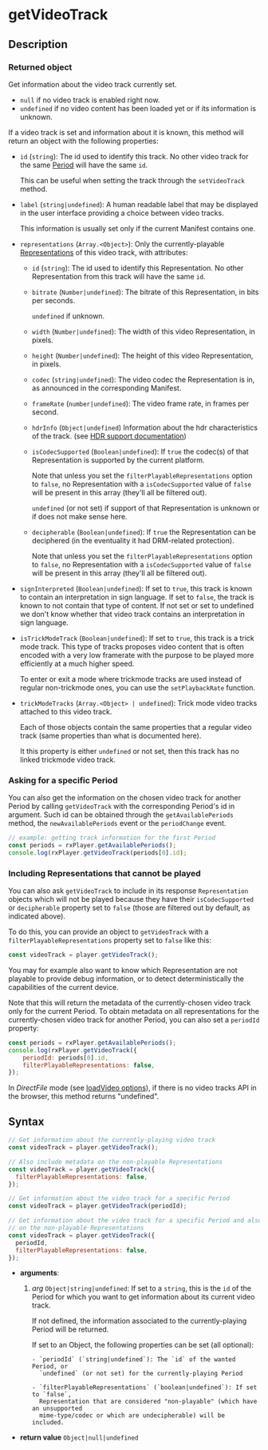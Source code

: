 # getVideoTrack

## Description

### Returned object

Get information about the video track currently set.

- `null` if no video track is enabled right now.
- `undefined` if no video content has been loaded yet or if its information is unknown.

If a video track is set and information about it is known, this method will return an
object with the following properties:

- `id` (`string`): The id used to identify this track. No other video track for the same
  [Period](../../Getting_Started/Glossary.md#period) will have the same `id`.

  This can be useful when setting the track through the `setVideoTrack` method.

- `label` (`string|undefined`): A human readable label that may be displayed in the user
  interface providing a choice between video tracks.

  This information is usually set only if the current Manifest contains one.

- `representations` (`Array.<Object>`): Only the currently-playable
  [Representations](../../Getting_Started/Glossary.md#representation) of this video track,
  with attributes:

  - `id` (`string`): The id used to identify this Representation. No other Representation
    from this track will have the same `id`.

  - `bitrate` (`Number|undefined`): The bitrate of this Representation, in bits per
    seconds.

    `undefined` if unknown.

  - `width` (`Number|undefined`): The width of this video Representation, in pixels.

  - `height` (`Number|undefined`): The height of this video Representation, in pixels.

  - `codec` (`string|undefined`): The video codec the Representation is in, as announced
    in the corresponding Manifest.

  - `frameRate` (`number|undefined`): The video frame rate, in frames per second.

  - `hdrInfo` (`Object|undefined`) Information about the hdr characteristics of the track.
    (see [HDR support documentation](../Miscellaneous/hdr.md#hdrinfo))

  - `isCodecSupported` (`Boolean|undefined`): If `true` the codec(s) of that
    Representation is supported by the current platform.

    Note that unless you set the `filterPlayableRepresentations` option to `false`, no
    Representation with a `isCodecSupported` value of `false` will be present in this
    array (they'll all be filtered out).

    `undefined` (or not set) if support of that Representation is unknown or if does not
    make sense here.

  - `decipherable` (`Boolean|undefined`): If `true` the Representation can be deciphered
    (in the eventuality it had DRM-related protection).

    Note that unless you set the `filterPlayableRepresentations` option to `false`, no
    Representation with a `isCodecSupported` value of `false` will be present in this
    array (they'll all be filtered out).

- `signInterpreted` (`Boolean|undefined`): If set to `true`, this track is known to
  contain an interpretation in sign language. If set to `false`, the track is known to not
  contain that type of content. If not set or set to undefined we don't know whether that
  video track contains an interpretation in sign language.

- `isTrickModeTrack` (`Boolean|undefined`): If set to `true`, this track is a trick mode
  track. This type of tracks proposes video content that is often encoded with a very low
  framerate with the purpose to be played more efficiently at a much higher speed.

  To enter or exit a mode where trickmode tracks are used instead of regular non-trickmode
  ones, you can use the `setPlaybackRate` function.

- `trickModeTracks` (`Array.<Object> | undefined`): Trick mode video tracks attached to
  this video track.

  Each of those objects contain the same properties that a regular video track (same
  properties than what is documented here).

  It this property is either `undefined` or not set, then this track has no linked
  trickmode video track.

### Asking for a specific Period

You can also get the information on the chosen video track for another Period by calling
`getVideoTrack` with the corresponding Period's id in argument. Such id can be obtained
through the `getAvailablePeriods` method, the `newAvailablePeriods` event or the
`periodChange` event.

```js
// example: getting track information for the first Period
const periods = rxPlayer.getAvailablePeriods();
console.log(rxPlayer.getVideoTrack(periods[0].id);
```

### Including Representations that cannot be played

You can also ask `getVideoTrack` to include in its response `Representation` objects which
will not be played because they have their `isCodecSupported` or `decipherable` property
set to `false` (those are filtered out by default, as indicated above).

To do this, you can provide an object to `getVideoTrack` with a
`filterPlayableRepresentations` property set to `false` like this:

```js
const videoTrack = player.getVideoTrack();
```

You may for example also want to know which Representation are not playable to provide
debug information, or to detect deterministically the capabilities of the current device.

Note that this will return the metadata of the currently-chosen video track only for the
current Period. To obtain metadata on all representations for the currently-chosen video
track for another Period, you can also set a `periodId` property:

```js
const periods = rxPlayer.getAvailablePeriods();
console.log(rxPlayer.getVideoTrack({
    periodId: periods[0].id,
    filterPlayableRepresentations: false,
});
```

<div class="warning">
In <i>DirectFile</i> mode (see <a
href="../Loading_a_Content.md#transport">loadVideo options</a>), if there is no
video tracks API in the browser, this method returns "undefined".
</div>

## Syntax

```js
// Get information about the currently-playing video track
const videoTrack = player.getVideoTrack();

// Also include metadata on the non-playable Representations
const videoTrack = player.getVideoTrack({
  filterPlayableRepresentations: false,
});

// Get information about the video track for a specific Period
const videoTrack = player.getVideoTrack(periodId);

// Get information about the video track for a specific Period and also include metadata
// on the non-playable Representations
const videoTrack = player.getVideoTrack({
  periodId,
  filterPlayableRepresentations: false,
});
```

- **arguments**:

  1.  _arg_ `Object|string|undefined`: If set to a `string`, this is the `id` of the
      Period for which you want to get information about its current video track.

      If not defined, the information associated to the currently-playing Period will be
      returned.

      If set to an Object, the following properties can be set (all optional):

          - `periodId` (`string|undefined`): The `id` of the wanted Period, or
            `undefined` (or not set) for the currently-playing Period

          - `filterPlayableRepresentations` (`boolean|undefined`): If set to `false`,
            Representation that are considered "non-playable" (which have an unsupported
            mime-type/codec or which are undecipherable) will be included.

- **return value** `Object|null|undefined`
